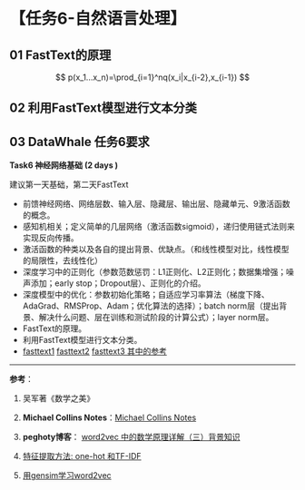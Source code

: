 

# 【**任务6-自然语言处理**】

## 01 FastText的原理


$$
p(x_1...x_n)=\prod_{i=1}^nq(x_i|x_{i-2},x_{i-1})
$$


##  02 利用FastText模型进行文本分类







##  03 DataWhale 任务6要求 

**Task6 神经网络基础 (2 days )**

 建议第一天基础，第二天FastText

- 前馈神经网络、网络层数、输入层、隐藏层、输出层、隐藏单元、9激活函数的概念。
- 感知机相关；定义简单的几层网络（激活函数sigmoid），递归使用链式法则来实现反向传播。
- 激活函数的种类以及各自的提出背景、优缺点。（和线性模型对比，线性模型的局限性，去线性化）
- 深度学习中的正则化（参数范数惩罚：L1正则化、L2正则化；数据集增强；噪声添加；early stop；Dropout层）、正则化的介绍。
- 深度模型中的优化：参数初始化策略；自适应学习率算法（梯度下降、AdaGrad、RMSProp、Adam；优化算法的选择）；batch norm层（提出背景、解决什么问题、层在训练和测试阶段的计算公式）；layer norm层。
- FastText的原理。
- 利用FastText模型进行文本分类。
- [fasttext1](https://github.com/facebookresearch/fastText#building-fasttext-for-python) [fasttext2](https://github.com/salestock/fastText.py) [fasttext3 其中的参考](https://jepsonwong.github.io/2018/05/02/fastText/)

 





---
**参考**：
1. 吴军著《数学之美》

2. **Michael Collins Notes**：[Michael Collins Notes](<http://www.cs.columbia.edu/~mcollins/lm-spring2013.pdf>)

3. **peghoty博客**： [word2vec 中的数学原理详解（三）背景知识](<https://blog.csdn.net/itplus/article/details/37969817>)

4. [特征提取方法: one-hot 和TF-IDF](https://www.cnblogs.com/lianyingteng/p/7755545.html)

5. [用gensim学习word2vec](https://www.cnblogs.com/pinard/p/7278324.html)